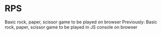 # RPS

Basic rock, paper, scissor game to be played on browser
Previously: Basic rock, paper, scissor game to be played in JS console on browser

